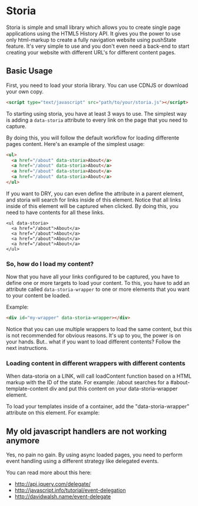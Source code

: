 # Storia
Storia is simple and small library which allows you to create single page applications using the HTML5 History API. It gives you the power to use only html-markup to create a fully navigation website using pushState feature. It's very simple to use and you don't even need a back-end to start creating your website with different URL's for different content pages.

## Basic Usage
First, you need to load your storia library. You can use CDNJS or download your own copy.
```html
<script type="text/javascript" src="path/to/your/storia.js"></script>
```
To starting using storia, you have at least 3 ways to use. The simplest way is adding a ```data-storia``` attribute to every link on the page that you need to capture.

By doing this, you will follow the default workflow for loading differente pages content. Here's an example of the simplest usage:

```html
<ul>
  <a href="/about" data-storia>About</a>
  <a href="/about" data-storia>About</a>
  <a href="/about" data-storia>About</a>
  <a href="/about" data-storia>About</a>
</ul>
```

If you want to DRY, you can even define the attribute in a parent element, and storia will search for links inside of this element. Notice that all links inside of this element will be captured when clicked. By doing this, you need to have contents for all these links.

```
<ul data-storia>
  <a href="/about">About</a>
  <a href="/about">About</a>
  <a href="/about">About</a>
  <a href="/about">About</a>
</ul>
```

### So, how do I load my content?
Now that you have all your links configured to be captured, you have to define one or more targets to load your content. To this, you have to add an attribute called ```data-storia-wrapper``` to one or more elements that you want to your content be loaded.

Example:

```html
<div id="my-wrapper" data-storia-wrapper></div>
```

Notice that you can use multiple wrappers to load the same content, but this is not recommended for obvious reasons. It's up to you, the power is on your hands. But.. what if you want to load different contents? Follow the next instructions.

### Loading content in different wrappers with different contents
When data-storia on a LINK, will call loadContent function based on a HTML markup with the ID of the state. For example: /about searches for a #about-template-content div and put this content on your data-storia-wrapper element.

To load your templates inside of a container, add the "data-storia-wrapper" attribute on this element. For example:

## My old javascript handlers are not working anymore
Yes, no pain no gain. By using async loaded pages, you need to perform event handling using a different strategy like delegated events.

You can read more about this here:

* http://api.jquery.com/delegate/
* http://javascript.info/tutorial/event-delegation
* http://davidwalsh.name/event-delegate
